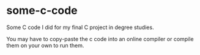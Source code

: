 # some-c-code
Some C code I did for my final C project in degree studies.

You may have to copy-paste the c code into an online compiler or compile them on your own to run them.
